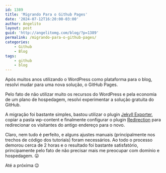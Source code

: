 ```yaml
---
id: 1389
title: 'Migrando Para o Github Pages'
date: '2024-07-12T16:20:00-03:00'
author: Angelito
layout: post
guid: 'http://angelitomg.com/blog/?p=1389'
permalink: /migrando-para-o-github-pages/
categories:
    - Github
    - Blog
tags:
    - github
    - blog
---
```


Após muitos anos utilizando o WordPress como plataforma para o blog, resolvi mudar para uma nova solução, o GitHub Pages.

Pelo fato de não utilizar muito os recursos do WordPress e pela economia de um plano de hospedagem, resolvi experimentar a solução gratuita do GitHub.

A migração foi bastante simples, bastou utilizar o plugin [Jekyll Exporter](https://wordpress.org/plugins/jekyll-exporter/), copiar a pasta wp-content e finalmente configurar o plugin [Redirection](https://wordpress.org/plugins/redirection/) para redirecionar os visitantes do antigo endereço para o novo.

Claro, nem tudo é perfeito, e alguns ajustes manuais (principalmente nos trechos de código dos tutoriais) foram necessários. Ao todo o processo demorou cerca de 2 horas e o resultado foi bastante satisfatório, principamente pelo fato de não precisar mais me preocupar com domínio e hospedagem. 😛

Até a próxima 😉